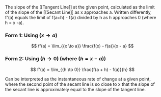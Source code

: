 The slope of the [[Tangent Line]] at the given point, calculated as the limit of the slope of the [[Secant Line]] as x approaches a. Written differently, f'(a) equals the limit of f(a+h) - f(a) divided by h as h approaches 0 (where h = x -a). 

### Form 1: Using \($x \to a$\)

$$
f'(a) = \lim_{{x \to a}} \frac{f(x) - f(a)}{x - a}
$$

### Form 2: Using \($h \to 0$\) (where \($h = x - a$\))

$$
f'(a) = \lim_{{h \to 0}} \frac{f(a + h) - f(a)}{h}
$$

Can be interpreted as the instantaneous rate of change at a given point, where the second point of the secant line is so close to x that the slope of the secant line is approximately equal to the slope of the tangent line. 